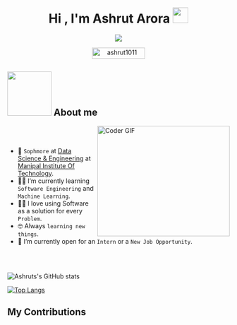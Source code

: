 <h1 align="center">Hi , I'm Ashrut Arora <img src="https://media.giphy.com/media/hvRJCLFzcasrR4ia7z/giphy.gif" width="35"></h1>
<p align="center">
  <a href="https://github.com/DenverCoder1/readme-typing-svg"><img src="https://readme-typing-svg.herokuapp.com?font=Time+New+Roman&color=%23C8BE25&size=25&center=true&vCenter=true&width=600&height=100&lines=Upcoming+Software+and+ML+Engineer;Data+Science+Student;Avid+learner"></a>


<p align="center"> 
	<img src="https://komarev.com/ghpvc/?username=ashrut1011&label=Profile%20views&color=0047AB&style=plastic?" alt="ashrut1011" height=25px, width=120xpx/> 
</p>

## <picture><img src="https://miro.medium.com/max/1360/0*7Q3yvSIv_t0ioJ-Z.gif" width = 100px></picture> **About me**

<img align = right alt="Coder GIF" height=250 width=300 src="https://physicsgurukul.files.wordpress.com/2019/02/character-1.gif">
<br>
<br>

- :school: `Sophmore` at [Data Science & Engineering](https://manipal.edu/mit/program-list/btech/btech-data-science-and-engineering.html) at [Manipal Institute Of Technology](https://manipal.edu/mu.html).
- :student: I’m currently learning `Software Engineering` and `Machine Learning`.
- :technologist: I love using Software as a solution for every `Problem`.
- :nerd_face: Always `learning new things`.
- :wave: I’m currently open for an `Intern` or a `New Job Opportunity`.

<br><br>

![Ashruts's GitHub stats](https://github-readme-stats.vercel.app/api?username=ashrut1011&show_icons=true&theme=transparent)

[![Top Langs](https://github-readme-stats.vercel.app/api/top-langs/?username=ashrut1011&hide_progress=true)](https://github.com/anuraghazra/github-readme-stats)

## My Contributions
